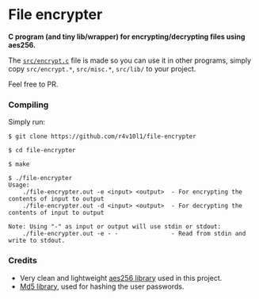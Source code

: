 # File encrypter

**C program (and tiny lib/wrapper) for encrypting/decrypting files using aes256.**

The [`src/encrypt.c`](src/encrypt.c) file is made so you can use it in other
programs, simply copy `src/encrypt.*`, `src/misc.*`, `src/lib/` to your project.

Feel free to PR.

### Compiling
Simply run:
```console
$ git clone https://github.com/r4v10l1/file-encrypter

$ cd file-encrypter

$ make

$ ./file-encrypter
Usage:
    ./file-encrypter.out -e <input> <output>  - For encrypting the contents of input to output
    ./file-encrypter.out -d <input> <output>  - For decrypting the contents of input to output

Note: Using "-" as input or output will use stdin or stdout:
    ./file-encrypter.out -e - -               - Read from stdin and write to stdout.
```

### Credits
- Very clean and lightweight [aes256 library](https://github.com/ilvn/aes256) used in this project.
- [Md5 library](https://github.com/Zunawe/md5-c), used for hashing the user passwords.

